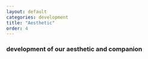 ```yaml
---
layout: default
categories: development
title: "Aesthetic"
order: 4
---
```


### development of our aesthetic and companion
